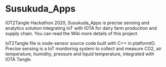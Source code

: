 # Susukuda_Apps
IOT2Tangle Hackathon 2020,
Susukuda_Apps is precise sensing and analytics solution integrating IoT with IOTA for dairy farm production and supply chain.
You can read the Wiki more details of this project.

IoT2Tangle file is node-sensor source code built with C++ in platformIO.
Precise sensing is a IoT monitoring system to collect and measure CO2, air temperature, humidity, pressure and liquid temperature, integrated with IOTA Tangle. 
